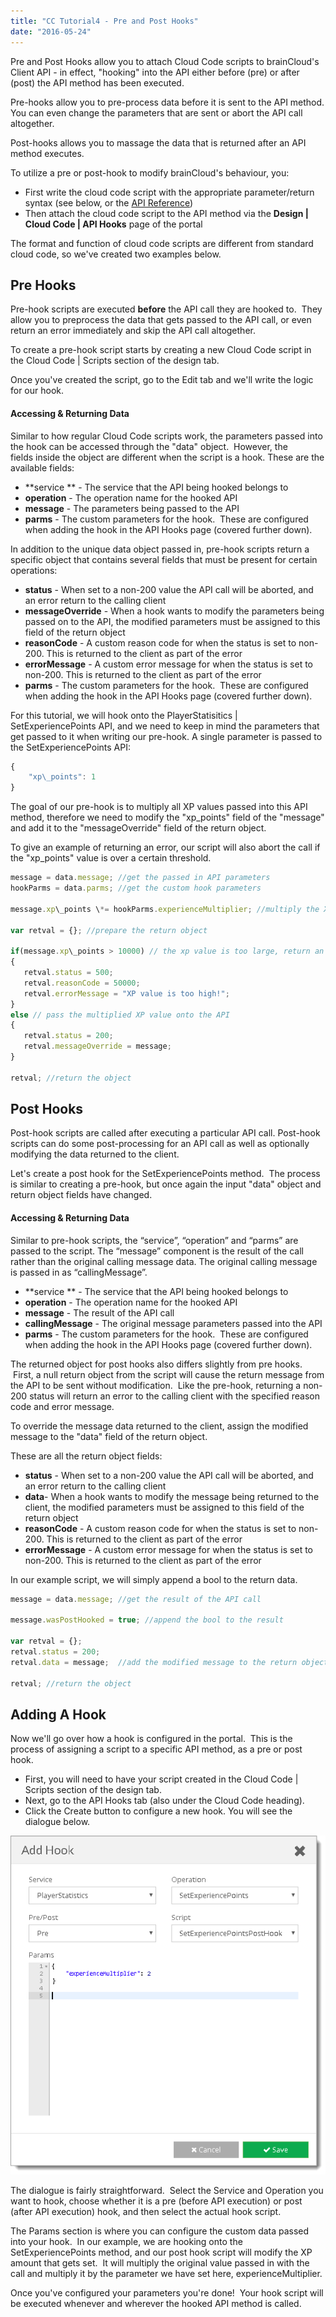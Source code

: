 ```yaml
---
title: "CC Tutorial4 - Pre and Post Hooks"
date: "2016-05-24"
---
```


Pre and Post Hooks allow you to attach Cloud Code scripts to brainCloud's Client API - in effect, "hooking" into the API either before (pre) or after (post) the API method has been executed.

Pre-hooks allow you to pre-process data before it is sent to the API method. You can even change the parameters that are sent or abort the API call altogether.

Post-hooks allows you to massage the data that is returned after an API method executes.

To utilize a pre or post-hook to modify brainCloud's behaviour, you:

- First write the cloud code script with the appropriate parameter/return syntax (see below, or the [API Reference](/api/cc/ccscripts/apihooks))
- Then attach the cloud code script to the API method via the **Design | Cloud Code | API Hooks** page of the portal

The format and function of cloud code scripts are different from standard cloud code, so we've created two examples below.

## Pre Hooks

Pre-hook scripts are executed **before** the API call they are hooked to.  They allow you to preprocess the data that gets passed to the API call, or even return an error immediately and skip the API call altogether.

To create a pre-hook script starts by creating a new Cloud Code script in the Cloud Code | Scripts section of the design tab.

Once you've created the script, go to the Edit tab and we'll write the logic for our hook.

#### Accessing & Returning Data

Similar to how regular Cloud Code scripts work, the parameters passed into the hook can be accessed through the "data" object.  However, the fields inside the object are different when the script is a hook. These are the available fields:

- **service ** - The service that the API being hooked belongs to
- **operation** \- The operation name for the hooked API
- **message** \- The parameters being passed to the API
- **parms** \- The custom parameters for the hook.  These are configured when adding the hook in the API Hooks page (covered further down).

In addition to the unique data object passed in, pre-hook scripts return a specific object that contains several fields that must be present for certain operations:

- **status** - When set to a non-200 value the API call will be aborted, and an error return to the calling client
- **messageOverride** - When a hook wants to modify the parameters being passed on to the API, the modified parameters must be assigned to this field of the return object
- **reasonCode** \- A custom reason code for when the status is set to non-200. This is returned to the client as part of the error
- **errorMessage** - A custom error message for when the status is set to non-200. This is returned to the client as part of the error
- **parms** \- The custom parameters for the hook.  These are configured when adding the hook in the API Hooks page (covered further down).

For this tutorial, we will hook onto the PlayerStatisitics | SetExperiencePoints API, and we need to keep in mind the parameters that get passed to it when writing our pre-hook. A single parameter is passed to the SetExperiencePoints API:
```js
{
    "xp\_points": 1
}
```
The goal of our pre-hook is to multiply all XP values passed into this API method, therefore we need to modify the "xp\_points" field of the "message" and add it to the "messageOverride" field of the return object.

To give an example of returning an error, our script will also abort the call if the "xp\_points" value is over a certain threshold.
```js
message = data.message; //get the passed in API parameters
hookParms = data.parms; //get the custom hook parameters

message.xp\_points \*= hookParms.experienceMultiplier; //multiply the XP points value that was passed in

var retval = {}; //prepare the return object

if(message.xp\_points > 10000) // the xp value is too large, return an error
{
   retval.status = 500;
   retval.reasonCode = 50000;
   retval.errorMessage = "XP value is too high!";
} 
else // pass the multiplied XP value onto the API
{
   retval.status = 200;
   retval.messageOverride = message;
}

retval; //return the object
```
## Post Hooks

Post-hook scripts are called after executing a particular API call. Post-hook scripts can do some post-processing for an API call as well as optionally modifying the data returned to the client.

Let's create a post hook for the SetExperiencePoints method.  The process is similar to creating a pre-hook, but once again the input "data" object and return object fields have changed.

#### Accessing & Returning Data

Similar to pre-hook scripts, the “service”, “operation” and “parms” are passed to the script. The “message” component is the result of the call rather than the original calling message data. The original calling message is passed in as “callingMessage”.

- **service ** - The service that the API being hooked belongs to
- **operation** \- The operation name for the hooked API
- **message** \- The result of the API call
- **callingMessage** - The original message parameters passed into the API
- **parms** \- The custom parameters for the hook.  These are configured when adding the hook in the API Hooks page (covered further down).

The returned object for post hooks also differs slightly from pre hooks.  First, a null return object from the script will cause the return message from the API to be sent without modification.  Like the pre-hook, returning a non-200 status will return an error to the calling client with the specified reason code and error message.

To override the message data returned to the client, assign the modified message to the "data" field of the return object.

These are all the return object fields:

- **status** - When set to a non-200 value the API call will be aborted, and an error return to the calling client
- **data**\- When a hook wants to modify the message being returned to the client, the modified parameters must be assigned to this field of the return object
- **reasonCode** \- A custom reason code for when the status is set to non-200. This is returned to the client as part of the error
- **errorMessage** - A custom error message for when the status is set to non-200. This is returned to the client as part of the error

In our example script, we will simply append a bool to the return data.
```js
message = data.message; //get the result of the API call

message.wasPostHooked = true; //append the bool to the result

var retval = {};
retval.status = 200;
retval.data = message;  //add the modified message to the return object

retval; //return the object
```
## Adding A Hook

Now we'll go over how a hook is configured in the portal.  This is the process of assigning a script to a specific API method, as a pre or post hook.

- First, you will need to have your script created in the Cloud Code | Scripts section of the design tab.
- Next, go to the API Hooks tab (also under the Cloud Code heading).
- Click the Create button to configure a new hook. You will see the dialogue below.

[![](images/Tut4_PrePostHook-1.png)](images/Tut4_PrePostHook-1.png)

The dialogue is fairly straightforward.  Select the Service and Operation you want to hook, choose whether it is a pre (before API execution) or post (after API execution) hook, and then select the actual hook script.

The Params section is where you can configure the custom data passed into your hook.  In our example, we are hooking onto the SetExperiencePoints method, and our post hook script will modify the XP amount that gets set.  It will multiply the original value passed in with the call and multiply it by the parameter we have set here, experienceMultiplier.

Once you've configured your parameters you're done!  Your hook script will be executed whenever and wherever the hooked API method is called.
